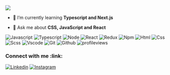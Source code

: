 <img src="https://readme-typing-svg.herokuapp.com/?lines=Hi+Guys+👋;I'm+Oğulcan;A+Passionate+Frontend+Developer+From+Türkiye&center=true&size=25&duration=3500&width=750&pause=1500" />

- 🌱 I’m currently learning **Typescript and Next.js**

- 💬 Ask me about **CSS, JavaScript and React**
 
 
![Javascript](https://img.shields.io/badge/JavaScript-323330?style=flat&logo=javascript&logoColor=F7DF1E)
![Typescript](https://img.shields.io/badge/-TypeScript-007ACC?style=flat&logo=typescript&logoColor=white)
![Node](https://img.shields.io/badge/Node-gray?style=flat)
![React](https://img.shields.io/badge/-React-45b8d8?style=flat&logo=react&logoColor=white)
![Redux](https://img.shields.io/badge/-Redux-764ABC?style=flat&logo=redux&logoColor=white)
![Npm](https://img.shields.io/badge/-NPM-CB3837?style=flat&logo=npm&logoColor=white)
![Html](https://img.shields.io/badge/-HTML5-E34F26?style=flat&logo=html5&logoColor=white)
![Css](https://img.shields.io/badge/CSS3-1572B6?style=flat&logo=css3&logoColor=white)
![Scss](https://img.shields.io/badge/-Sass-CC6699?style=flat&logo=sass&logoColor=white)
![Vscode](https://img.shields.io/badge/Visual_Studio_Code-0078D4?style=flat&logo=visual%20studio%20code&logoColor=white)
![Git](https://img.shields.io/badge/GIT-E44C30?style=flat&logo=git&logoColor=white)
![Github](https://img.shields.io/badge/-Github_Actions-2088FF?style=flat&logo=github-actions&logoColor=white)
![profileviews](https://komarev.com/ghpvc/?username=emrekaradag11&label=Profile%20views&color=0e75b6&style=flat)


<h3 align="left">Connect with me :link:</h3>

[![Linkedin](https://img.shields.io/badge/LinkedIn-0077B5?style=for-the-badge&logo=linkedin&logoColor=white)]([https://www.linkedin.com/in/emrekaradag](https://www.linkedin.com/in/ozdemir-ogulcan/))
[![Instagram](https://img.shields.io/badge/instagram-%23E4405F.svg?style=for-the-badge&logo=Instagram&logoColor=white)](https://www.instagram.com/ogulcanozzdemir/)

